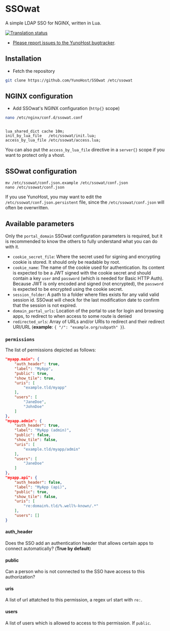 SSOwat
======

A simple LDAP SSO for NGINX, written in Lua.

<a href="https://translate.yunohost.org/engage/yunohost/?utm_source=widget">
<img src="https://translate.yunohost.org/widgets/yunohost/-/287x66-white.png" alt="Translation status" />
</a>

- [Please report issues to the YunoHost bugtracker](https://github.com/YunoHost/issues).

Installation
------------

* Fetch the repository

```bash
git clone https://github.com/YunoHost/SSOwat /etc/ssowat
```


NGINX configuration
-------------------

* Add SSOwat's NGINX configuration (`http{}` scope)

```bash
nano /etc/nginx/conf.d/ssowat.conf
```

```nginx

lua_shared_dict cache 10m;
init_by_lua_file   /etc/ssowat/init.lua;
access_by_lua_file /etc/ssowat/access.lua;

```

You can also put the `access_by_lua_file` directive in a `server{}` scope if you want to protect only a vhost.


SSOwat configuration
--------------------

```
mv /etc/ssowat/conf.json.example /etc/ssowat/conf.json
nano /etc/ssowat/conf.json
```

If you use YunoHost, you may want to edit the `/etc/ssowat/conf.json.persistent` file, since the `/etc/ssowat/conf.json` will often be overwritten.

## Available parameters

Only the `portal_domain` SSOwat configuration parameters is required, but it is recommended to know the others to fully understand what you can do with it.

- `cookie_secret_file`: Where the secret used for signing and encrypting cookie is stored. It should only be readable by root.
- `cookie_name`: The name of the cookie used for authentication. Its content is expected to be a JWT signed with the cookie secret and should contain a key `user` and `password` (which is needed for Basic HTTP Auth). Because JWT is only encoded and signed (not encrypted), the `password` is expected to be encrypted using the cookie secret.
- `session_folder`: A path to a folder where files exists for any valid valid session id. SSOwat will check for the last modification date to confirm that the session is not expired.
- `domain_portal_urls`: Location of the portal to use for login and browsing apps, to redirect to when access to some route is denied
- `redirected_urls`: Array of URLs and/or URIs to redirect and their redirect URI/URL (**example**: `{ "/": "example.org/subpath" }`).

### `permissions`

The list of permissions depicted as follows:

```json
"myapp.main": {
    "auth_header": true,
    "label": "MyApp",
    "public": true,
    "show_tile": true,
    "uris": [
        "example.tld/myapp"
    ],
    "users": [
        "JaneDoe",
        "JohnDoe"
    ]
},
"myapp.admin": {
    "auth_header": true,
    "label": "MyApp (admin)",
    "public": false,
    "show_tile": false,
    "uris": [
        "example.tld/myapp/admin"
    ],
    "users": [
        "JaneDoe"
    ]
},
"myapp.api": {
    "auth_header": false,
    "label": "MyApp (api)",
    "public": true,
    "show_tile": false,
    "uris": [
        "re:domain%.tld/%.well%-known/.*"
    ],
    "users": []
}
```

#### auth_header

Does the SSO add an authentication header that allows certain apps to connect automatically? (**True by default**)

#### public

Can a person who is not connected to the SSO have access to this authorization?

#### uris

A list of url attatched to this permission, a regex url start with `re:`.

#### users

A list of users which is allowed to access to this permission. If `public`.
